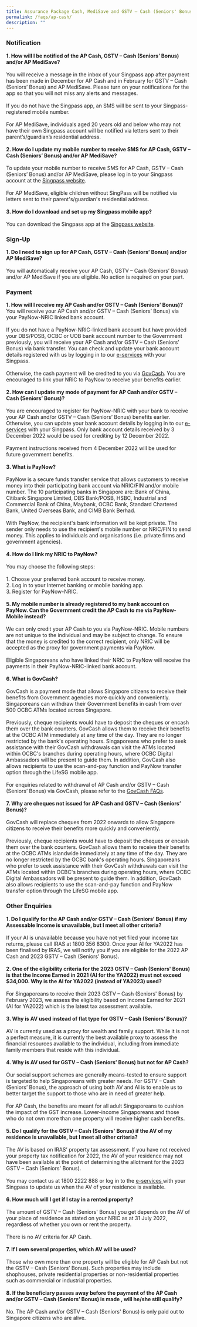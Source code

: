```yaml
---
title: Assurance Package Cash, MediSave and GSTV – Cash (Seniors' Bonus)
permalink: /faqs/ap-cash/
description: ""
---
```

### Notification
<b>1. How will I be notified of the AP Cash, GSTV – Cash (Seniors’ Bonus) and/or AP MediSave?</b>
<br><br>You will receive a message in the inbox of your Singpass app after payment has been made in December for AP Cash and in February for GSTV – Cash (Seniors’ Bonus) and AP MediSave.  Please turn on your notifications for the app so that you will not miss any alerts and messages. <br><br>
If you do not have the Singpass app, an SMS will be sent to your Singpass-registered mobile number.<br><br>
For AP MediSave, individuals aged 20 years old and below who may not have their own Singpass account will be notified via letters sent to their parent’s/guardian’s residential address. 
<br><br>
<b>2. How do I update my mobile number to receive SMS for AP Cash, GSTV – Cash (Seniors’ Bonus) and/or AP MediSave?</b> <br><br>
To update your mobile number to receive SMS for AP Cash, GSTV – Cash (Seniors’ Bonus) and/or AP MediSave, please log in to your Singpass account at the <a class="hyperlink" href="https://www.singpass.gov.sg/"> Singpass website</a>.<br><br>For AP MediSave, eligible children without SingPass will be notified via letters sent to their parent's/guardian's residential address.<br><br>
<b>3. How do I download and set up my Singpass mobile app?</b><br><br>You can download the Singpass app at the <a class="hyperlink" href="https://www.singpass.gov.sg/"> Singpass website</a>.<br>
### Sign-Up
<b>1. Do I need to sign up for AP Cash, GSTV – Cash (Seniors’ Bonus) and/or AP MediSave?</b><br><br>You will automatically receive your AP Cash, GSTV – Cash (Seniors’ Bonus) and/or AP MediSave if you are eligible. No action is required on your part.<br>
### Payment
<b>1. How will I receive my AP Cash and/or GSTV – Cash (Seniors’ Bonus)? </b><br>You will receive your AP Cash and/or GSTV – Cash (Seniors’ Bonus) via your PayNow-NRIC linked bank account. <br><br>If you do not have a PayNow-NRIC-linked bank account but have provided your DBS/POSB, OCBC or UOB bank account number to the Government previously, you will receive your AP Cash and/or GSTV – Cash (Seniors’ Bonus) via bank transfer. You can check and update your bank account details registered with us by logging in to our <a class="hyperlink" href="https://www.govpayouts.gov.sg/cds/ap/login" >e-services</a> with your Singpass.<br><br> Otherwise, the cash payment will be credited to you via <a class="hyperlink" href="https://www.govbenefits.gov.sg/govcash/">GovCash</a>. You are encouraged to link your NRIC to PayNow to receive your benefits earlier. <br><br>
<b>2. How can I update my mode of payment for AP Cash and/or GSTV – Cash (Seniors’ Bonus)?</b><br><br>You are encouraged to register for PayNow-NRIC with your bank to receive your AP Cash and/or GSTV – Cash (Seniors’ Bonus) benefits earlier. Otherwise, you can update your bank account details by logging in to our <a class="hyperlink" href="https://www.govpayouts.gov.sg/cds/ap/login" >e-services</a> with your Singpass. Only bank account details received by 3 December 2022 would be used for crediting by 12 December 2022. <br><br>Payment instructions received from 4 December 2022 will be used for future government benefits.<br><br>
<b>3. What is PayNow?</b><br><br>PayNow is a secure funds transfer service that allows customers to receive money into their participating bank account via NRIC/FIN and/or mobile number. The 10 participating banks in Singapore are: Bank of China, Citibank Singapore Limited, DBS Bank/POSB, HSBC, Industrial and Commercial Bank of China, Maybank, OCBC Bank, Standard Chartered Bank, United Overseas Bank, and CIMB Bank Berhad.<br><br>With PayNow, the recipient's bank information will be kept private. The sender only needs to use the recipient's mobile number or NRIC/FIN to send money. This applies to individuals and organisations (i.e. private firms and government agencies).<br><br><b>4. How do I link my NRIC to PayNow?</b><br><br>
You may choose the following steps:<br><br>1. Choose your preferred bank account to receive money.<br>2. Log in to your Internet banking or mobile banking app.<br>3. Register for PayNow-NRIC.
<br><br><b>5. My mobile number is already registered to my bank account on PayNow. Can the Government credit the AP Cash to me via PayNow-Mobile instead?</b><br><br>We can only credit your AP Cash to you via PayNow-NRIC. Mobile numbers are not unique to the individual and may be subject to change. To ensure that the money is credited to the correct recipient, only NRIC will be accepted as the proxy for government payments via PayNow.
<br><br>
Eligible Singaporeans who have linked their NRIC to PayNow will receive the payments in their PayNow-NRIC-linked bank account.<br><br>
<b>6. What is GovCash?</b><br><br>GovCash is a payment mode that allows Singapore citizens to receive their benefits from Government agencies more quickly and conveniently. Singaporeans can withdraw their Government benefits in cash from over 500 OCBC ATMs located across Singapore. <br><br>
Previously, cheque recipients would have to deposit the cheques or encash them over the bank counters. GovCash allows them to receive their benefits at the OCBC ATM immediately at any time of the day. They are no longer restricted by the bank's operating hours. Singaporeans who prefer to seek assistance with their GovCash withdrawals can visit the ATMs located within OCBC's branches during operating hours, where OCBC Digital Ambassadors will be present to guide them. In addition, GovCash also allows recipients to use the scan-and-pay function and PayNow transfer option through the LifeSG mobile app.<br><br>
For enquiries related to withdrawal of AP Cash and/or GSTV – Cash (Seniors’ Bonus) via GovCash, please refer to the <a class="hyperlink" href="https://govbenefits.gov.sg/govcash/"> GovCash FAQs</a>. <br><br>
<b>7. Why are cheques not issued for AP Cash and GSTV – Cash (Seniors’ Bonus)?</b><br><br>GovCash will replace cheques from 2022 onwards to allow Singapore citizens to receive their benefits more quickly and conveniently.<br><br>Previously, cheque recipients would have to deposit the cheques or encash them over the bank counters. GovCash allows them to receive their benefits at the OCBC ATMs islandwide immediately at any time of the day. They are no longer restricted by the OCBC bank's operating hours. Singaporeans who prefer to seek assistance with their GovCash withdrawals can visit the ATMs located within OCBC's branches during operating hours, where OCBC Digital Ambassadors will be present to guide them. In addition, GovCash also allows recipients to use the scan-and-pay function and PayNow transfer option through the LifeSG mobile app.<br>
### Other Enquiries
<b>1. Do I qualify for the AP Cash and/or GSTV – Cash (Seniors’ Bonus) if my Assessable Income is unavailable, but I meet all other criteria? </b><br><br>If your AI is unavailable because you have not yet filed your income tax returns, please call IRAS at 1800 356 8300. Once your AI for YA2022 has been finalised by IRAS, we will notify you if you are eligible for the 2022 AP Cash and 2023 GSTV – Cash (Seniors’ Bonus).<br><br>
<b>2. One of the eligibility criteria for the 2023 GSTV – Cash (Seniors' Bonus) is that the Income Earned in 2021 (AI for the YA2022) must not exceed $34,000. Why is the AI for YA2022 (instead of YA2023) used?</b><br><br>For Singaporeans to receive their 2023 GSTV – Cash (Seniors' Bonus) by February 2023, we assess the eligibility based on Income Earned for 2021 (AI for YA2022) which is the latest tax assessment available. <br><br>
<b>3. Why is AV used instead of flat type for GSTV – Cash (Seniors’ Bonus)?</b><br><br>AV is currently used as a proxy for wealth and family support. While it is not a perfect measure, it is currently the best available proxy to assess the financial resources available to the individual, including from immediate family members that reside with this individual.<br><br>
<b>4. Why is AV used for GSTV – Cash (Seniors’ Bonus) but not for AP Cash?</b><br><br>Our social support schemes are generally means-tested to ensure support is targeted to help Singaporeans with greater needs. For GSTV – Cash (Seniors’ Bonus), the approach of using both AV and AI is to enable us to better target the support to those who are in need of greater help.<br><br>For AP Cash, the benefits are meant for all adult Singaporeans to cushion the impact of the GST increase. Lower-income Singaporeans and those who do not own more than one property will receive higher cash benefits.<br><br>
<b>5. Do I qualify for the GSTV – Cash (Seniors' Bonus) if the AV of my residence is unavailable, but I meet all other criteria?</b><br><br>The AV is based on IRAS’ property tax assessment. If you have not received your property tax notification for 2022, the AV of your residence may not have been available at the point of determining the allotment for the 2023 GSTV – Cash (Seniors' Bonus).<br><br>You may contact us at 1800 2222 888 or log in to the <a class="hyperlink" href="https://www.govpayouts.gov.sg/cds/gstv/login"> e-services </a> with your Singpass to update us when the AV of your residence is available.<br><br>
<b>6. How much will I get if I stay in a rented property?</b><br><br>The amount of GSTV – Cash (Seniors' Bonus) you get depends on the AV of your place of residence as stated on your NRIC as at 31 July 2022, regardless of whether you own or rent the property.<br><br>There is no AV criteria for AP Cash.<br><br>
<b>7. If I own several properties, which AV will be used?</b><br><br>Those who own more than one property will be eligible for AP Cash but not the GSTV – Cash (Seniors’ Bonus).  Such properties may include shophouses, private residential properties or non-residential properties such as commercial or industrial properties.<br><br>
<b>8. If the beneficiary passes away before the payment of the AP Cash and/or GSTV – Cash (Seniors’ Bonus) is made , will he/she still qualify?</b><br><br>No. The AP Cash and/or GSTV – Cash (Seniors' Bonus) is only paid out to Singapore citizens who are alive.<br><br>
